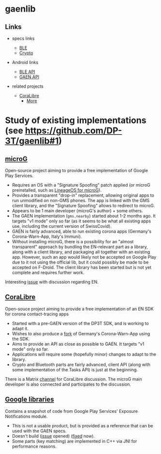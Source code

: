 # gaenlib

## Links

* specs links
    * [BLE](https://www.blog.google/documents/70/Exposure_Notification_-_Bluetooth_Specification_v1.2.2.pdf)
    * [Crypto](https://blog.google/documents/69/Exposure_Notification_-_Cryptography_Specification_v1.2.1.pdf)

* Android links
    * [BLE API](https://developer.android.com/guide/topics/connectivity/bluetooth-le)
    * [GAEN API](https://developers.google.com/android/exposure-notifications/exposure-notifications-api)

* related projects
    * [CoraLibre](https://github.com/CoraLibre/CoraLibre-android-sdk)
        * [More](https://github.com/corona-warn-app/cwa-app-android/issues/75)


# Study of existing implementations (see https://github.com/DP-3T/gaenlib#1)

## [microG](https://microg.org/)
Open-source project aiming to provide a free implementation of Google Play Services.

  - Requires an OS with a "Signature Spoofing" patch applied (or microG preinstalled, such as [LineageOS for microG](https://lineage.microg.org/)).
  - Provides a transparent "drop-in" replacement, allowing original apps to run unmodified on non-GMS phones. The app is linked with the GMS client library, and the "Signature Spoofing" allows to redirect to microG.
  - Appears to be 1 main developer (microG's author) + some others.
  - The GAEN implementation (`gms.nearby`) started about 1-2 months ago. It targets "v1 mode" only so far (as it seems to be what all existing apps use, including the current version of SwissCovid).
  - GAEN is fairly advanced, able to run existing corona apps (Germany's Corona-Warn-App, Italy's Immuni).
  - Without installing microG, there is a possibility for an "almost transparent" approach by bundling the EN-relevant part as a library, along with a client library, and packaging all together with an existing app. However, such an app would likely not be accepted on Google Play due to it not using the official lib, but it could possibly be made to be accepted on F-Droid. The client library has been started but is not yet complete and requires further work.

Interesting [issue](https://github.com/microg/android_packages_apps_GmsCore/issues/1057) with discussion regarding EN.

## [CoraLibre](https://github.com/CoraLibre/CoraLibre-android-sdk)
Open-souce project aiming to provide a free implementation of an EN SDK for corona contact-tracing apps

  - Started with a pre-GAEN version of the DP3T SDK, and is working to adapt it.
  - Wishes to also produce a [fork](https://github.com/CoraLibre/CoraLibre-android) of Germany's Corona-Warn-App using the SDK. 
  - Aims to provide an API as close as possible to GAEN. It targets "v1 mode" only so far.
  - Applications will require some (hopefully minor) changes to adapt to the library.
  - Crypto and Bluetooth parts are fairly advanced, client API (along with some implementation of the Tasks API) is just at the beginning.

There is a Matrix [channel](https://app.element.io/#/room/#coralibre:matrix.org) for CoraLibre discussion. The microG main developer is also connected and participates to the discussion.

## [Google libraries](https://github.com/google/exposure-notifications-internals/pull/15)
Contains a snapshot of code from Google Play Services' Exposure Notifications module.

  - This is not a usable product, but is provided as a reference that can be used with the GAEN specs.
  - Doesn't build ([issue](https://github.com/google/exposure-notifications-internals/issues/13) opened) ([fixed](https://github.com/google/exposure-notifications-internals/commit/da29e8f8ec2a3e970e1a435d5e40013b1a0e6172) now).
  - Some parts (key matching) are implemented in C++ via JNI for performance reasons.
